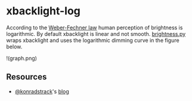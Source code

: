 # xbacklight-log
According to the [Weber-Fechner law](https://en.wikipedia.org/wiki/Weber%E2%80%93Fechner_law) human perception of brightness is logarithmic. By default xbacklight is linear and not smooth. [brightness.py](brightness.py) wraps xbacklight and uses the logarithmic dimming curve in the figure below.

!(graph.png)

## Resources
- [@konradstrack](https://github.com/konradstrack)'s [blog](https://konradstrack.ninja/blog/changing-screen-brightness-in-accordance-with-human-perception/)
